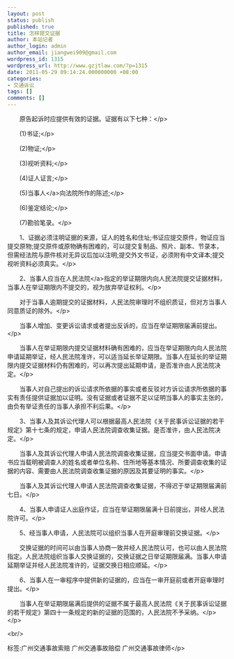```yaml
---
layout: post
status: publish
published: true
title: 怎样提交证据
author: 本站记者
author_login: admin
author_email: jiangwei909@gmail.com
wordpress_id: 1315
wordpress_url: http://www.gzjtlaw.com/?p=1315
date: 2011-05-29 09:14:24.000000000 +08:00
categories:
- 交通诉讼
tags: []
comments: []
---
```

<p><p>　　原告起诉时应提供有效的证据。证据有以下七种：<&#47;p><p>　　(1)书证;<&#47;p><p>　　(2)物证;<&#47;p><p>　　(3)视听资料;<&#47;p><p>　　(4)证人证言;<&#47;p><p>　　(5)<a>当事人<&#47;a>向法院所作的陈述;<&#47;p><p>　　(6)鉴定结论;<&#47;p><p>　　(7)勘验笔录。<&#47;p><p>　　1、证据必须注明证据的来源，证人的姓名和住址;书证应提交原件，物证应当提交原物;提交原件或原物确有困难的，可以提交复制品、照片、副本、节录本，但需经法院与原件核对无异议后加以注明;提交外文书证，必须附有中文译本;提交视听资料必须真实。<&#47;p><p>　　2、当事人应当在<a>人民法院<&#47;a>指定的举证期限内向人民法院提交证据材料，当事人在举证期限内不提交的，视为放弃举证权利。<&#47;p><p>　　对于当事人逾期提交的证据材料，人民法院审理时不组织质证，但对方当事人同意质证的除外。<&#47;p><p>　　当事人增加、变更诉讼请求或者提出反诉的，应当在举证期限届满前提出。<&#47;p><p>　　当事人在举证期限内提交证据材料确有困难的，应当在举证期限内向人民法院申请延期举证，经人民法院准许，可以适当延长举证期限。当事人在延长的举证期限内提交证据材料仍有困难的，可以再次提出延期申请，是否准许由人民法院决定。<&#47;p><p>　　当事人对自己提出的诉讼请求所依据的事实或者反驳对方诉讼请求所依据的事实有责任提供证据加以证明。没有证据或者证据不足以证明当事人的事实主张的，由负有举证责任的当事人承担不利后果。<&#47;p><p>　　3、当事人及其诉讼代理人可以根据最高人民法院《关于民事诉讼证据的若干规定》第十七条的规定，申请人民法院调查收集证据。是否准许，由人民法院决定。<&#47;p><p>　　当事人及其诉讼代理人申请人民法院调查收集证据，应当提交书面申请。申请书应当载明被调查人的姓名或者单位名称、住所地等基本情况、所要调查收集的证据的内容、需要由人民法院调查收集证据的原因及其要证明的事实。<&#47;p><p>　　当事人及其诉讼代理人申请人民法院调查收集证据，不得迟于举证期限届满前七日。<&#47;p><p>　　4、当事人申请证人出庭作证，应当在举证期限届满十日前提出，并经人民法院许可。<&#47;p><p>　　5、经当事人申请，人民法院可以组织当事人在开庭审理前交换证据。<&#47;p><p>　　交换证据的时间可以由当事人协商一致并经人民法院认可，也可以由人民法院指定。人民法院组织当事人交换证据的，交换证据之日举证期限届满。当事人申请延期举证并经人民法院准许的，证据交换日相应顺延。<&#47;p><p>　　6、当事人在一审程序中提供新的证据的，应当在一审开庭前或者开庭审理时提出。<&#47;p><p>　　当事人在举证期限届满后提供的证据不属于最高人民法院《关于民事诉讼证据的若干规定》第四十一条规定的新的证据的范围的，人民法院不予采纳。<&#47;p><&#47;p><br&#47;><p>标签:广州交通事故索赔 广州交通事故赔偿 广州交通事故律师<&#47;p>
